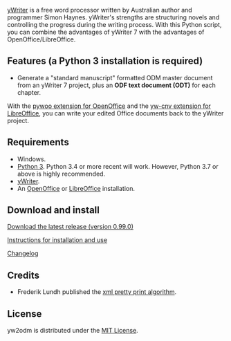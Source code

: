 [yWriter](http://spacejock.com/yWriter7.html) is a free word processor written by Australian author and programmer Simon Haynes. yWriter's strengths are structuring novels and controlling the progress during the writing process. With this Python script, you can combine the advantages of yWriter 7 with the advantages of OpenOffice/LibreOffice.


## Features (a Python 3 installation is required)

-   Generate a "standard manuscript" formatted ODM master document from an yWriter 7 project, plus an **ODF text document
    (ODT)** for each chapter.


With the [pywoo extension for OpenOffice](https://peter88213.github.io/pywoo) and the [yw-cnv extension for LibreOffice](https://peter88213.github.io/yw-cnv), you can write your edited Office documents back to the yWriter project.

    
## Requirements

- Windows.
- [Python 3](https://www.python.org). Python 3.4 or more recent will work. However, Python 3.7 or above is highly recommended.
- [yWriter](http://spacejock.com/yWriter7.html).
- An [OpenOffice](http://www.openoffice.org/) or [LibreOffice](https://www.libreoffice.org/) installation.


## Download and install

[Download the latest release (version 0.99.0)](https://raw.githubusercontent.com/peter88213/yw2odm/master/dist/yw2odm_v0.99.0.zip)

[Instructions for installation and use](usage)

[Changelog](changelog)

## Credits

- Frederik Lundh published the [xml pretty print algorithm](http://effbot.org/zone/element-lib.htm#prettyprint).


## License

yw2odm is distributed under the [MIT License](http://www.opensource.org/licenses/mit-license.php).


 




